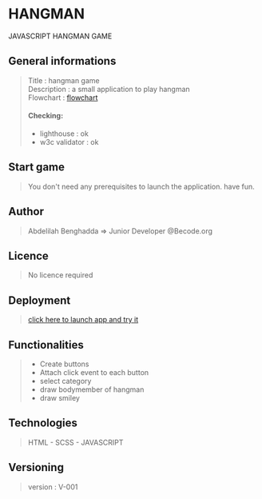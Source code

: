 # HANGMAN
JAVASCRIPT HANGMAN GAME 

## General informations 
  > Title       : hangman game    
  > Description : a small application to play hangman   
  > Flowchart   : [flowchart](hangman-flowchart.png)
  > #### Checking:
  > - lighthouse : ok
  > - w3c validator : ok   
  
## Start game
  > You don't need any prerequisites to launch the application. have fun. 

## Author
  > Abdelilah Benghadda => Junior Developer @Becode.org

## Licence
  > No licence required

## Deployment
  > [click here to launch app and try it](https://abb-becode.github.io/hangman/)    
    
## Functionalities
  > - Create buttons
  > - Attach click event to each button
  > - select category
  > - draw bodymember of hangman
  > - draw smiley

## Technologies
  > HTML - SCSS - JAVASCRIPT
  
## Versioning 
  > version : V-001  


